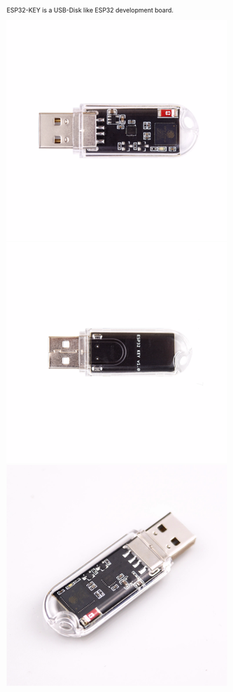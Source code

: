 ESP32-KEY is a USB-Disk like ESP32 development board.

![ESP32-top](https://github.com/wuxx//esp32-key/blob/master/doc/top.png)
![ESP32-bottom](https://github.com/wuxx/esp32-key/blob/master/doc/bottom.png)
![ESP32-1](https://github.com/wuxx/esp32-key/blob/master/doc/esp32-1.png)

